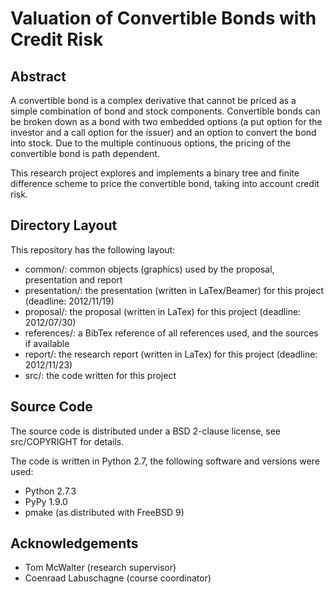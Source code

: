 Valuation of Convertible Bonds with Credit Risk
===============================================

Abstract
--------
A convertible bond is a complex derivative that cannot be priced as a simple
combination of bond and stock components.  Convertible bonds can be broken down
as a bond with two embedded options (a put option for the investor and a call
option for the issuer) and an option to convert the bond into stock.  Due to the
multiple continuous options, the pricing of the convertible bond is path
dependent.

This research project explores and implements a binary tree and finite
difference scheme to price the convertible bond, taking into account credit
risk.

Directory Layout
----------------
This repository has the following layout:
 * common/: common objects (graphics) used by the proposal, presentation and
	report
 * presentation/: the presentation (written in LaTex/Beamer) for this project
	(deadline: 2012/11/19)
 * proposal/: the proposal (written in LaTex) for this project
	(deadline: 2012/07/30)
 * references/: a BibTex reference of all references used, and the sources if
	available
 * report/: the research report (written in LaTex) for this project
	(deadline: 2012/11/23)
 * src/: the code written for this project

Source Code
-----------
The source code is distributed under a BSD 2-clause license, see src/COPYRIGHT
for details.

The code is written in Python 2.7, the following software and versions were
used:
 - Python 2.7.3
 - PyPy 1.9.0
 - pmake (as distributed with FreeBSD 9)

Acknowledgements
--------------
 - Tom McWalter (research supervisor)
 - Coenraad Labuschagne (course coordinator)
